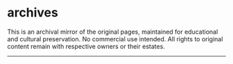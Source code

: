 # archives

This is an archival mirror of the original pages, maintained for educational and cultural preservation. No commercial use intended. All rights to original content remain with respective owners or their estates.

---
